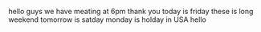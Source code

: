 hello guys we have meating at 6pm thank you
today is friday
these is long weekend
tomorrow is satday
monday is holday in USA
hello
